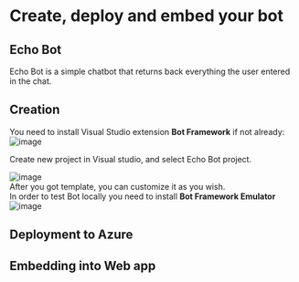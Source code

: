 # Create, deploy and embed your bot
## Echo Bot 

Echo Bot is a simple chatbot that returns back everything the user entered in the chat.  
## Creation
You need to install Visual Studio extension **Bot Framework** if not already:    
![image](https://github.com/Dacili/EchoBotLatest/assets/37112852/ee84e938-f952-443f-a677-3691c878f3e6)  

Create new project in Visual studio, and select Echo Bot project.   

![image](https://github.com/Dacili/EchoBotLatest/assets/37112852/1349c0d7-8b24-4d3f-8201-5a13564f7269)  
After you got template, you can customize it as you wish.  
In order to test Bot locally you need to install **Bot Framework Emulator**  
![image](https://github.com/Dacili/EchoBotLatest/assets/37112852/06fb1286-6c12-44c6-8dc4-a9ac8018d909)

## Deployment to Azure

## Embedding into Web app

